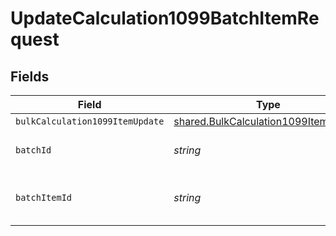 # UpdateCalculation1099BatchItemRequest


## Fields

| Field                                                                                               | Type                                                                                                | Required                                                                                            | Description                                                                                         |
| --------------------------------------------------------------------------------------------------- | --------------------------------------------------------------------------------------------------- | --------------------------------------------------------------------------------------------------- | --------------------------------------------------------------------------------------------------- |
| `bulkCalculation1099ItemUpdate`                                                                     | [shared.BulkCalculation1099ItemUpdate](../../../sdk/models/shared/bulkcalculation1099itemupdate.md) | :heavy_minus_sign:                                                                                  | N/A                                                                                                 |
| `batchId`                                                                                           | *string*                                                                                            | :heavy_check_mark:                                                                                  | Unique identifier for a batch                                                                       |
| `batchItemId`                                                                                       | *string*                                                                                            | :heavy_check_mark:                                                                                  | Unique identifier for an item in a batch                                                            |